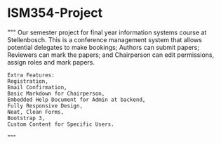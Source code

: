 # ISM354-Project
""" 
    Our semester project for final year information systems course at Stellenbosch.
    This is a conference management system that allows potential delegates to make bookings;
    Authors can submit papers;
    Reviewers can mark the papers;
    and Chairperson can edit permissions, assign roles and mark papers.

    Extra Features:
    Registration,
    Email Confirmation,
    Basic Markdown for Chairperson,
    Embedded Help Document for Admin at backend,
    Fully Responsive Design,
    Neat, Clean Forms,
    Bootstrap 3,
    Custom Content for Specific Users.
"""
